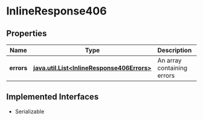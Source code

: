 

# InlineResponse406


## Properties

Name | Type | Description | Notes
------------ | ------------- | ------------- | -------------
**errors** | [**java.util.List&lt;InlineResponse406Errors&gt;**](InlineResponse406Errors.md) | An array containing errors |  [optional]


## Implemented Interfaces

* Serializable


